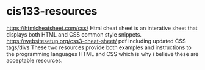 # cis133-resources
https://htmlcheatsheet.com/css/ Html cheat sheet is an interative sheet that displays both HTML and CSS common style snippets.
https://websitesetup.org/css3-cheat-sheet/ pdf including updated CSS tags/divs
These two resources provide both examples and instructions to the programming languages HTML and CSS which is why i believe these are acceptable resources.
